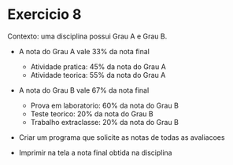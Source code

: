 # Exercicio 8

Contexto: uma disciplina possui Grau A e Grau B.
+ A nota do Grau A vale 33% da nota final
    + Atividade pratica: 45% da nota do Grau A
    + Atividade teorica: 55% da nota do Grau A

+ A nota do Grau B vale 67% da nota final
    + Prova em laboratorio: 60% da nota do Grau B
    + Teste teorico: 20% da nota do Grau B
    + Trabalho extraclasse: 20% da nota do Grau B

+ Criar um programa que solicite as notas de todas as avaliacoes
+ Imprimir na tela a nota final obtida na disciplina 
